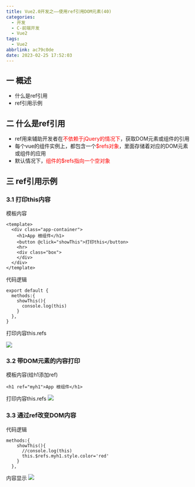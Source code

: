 ```yaml
---
title: Vue2.0开发之——使用ref引用DOM元素(40)
categories:
  - 开发
  - C-前端开发
  - Vue2
tags:
  - Vue2
abbrlink: ac79c0de
date: 2023-02-25 17:52:03
---
```

## 一 概述

* 什么是ref引用
* ref引用示例

<!--more-->

## 二 什么是ref引用

* ref用来辅助开发者在<font color=red>不依赖于jQuery的情况下</font>，获取DOM元素或组件的引用
* 每个vue的组件实例上，都包含一个<font color=red>$refs对象</font>，里面存储着对应的DOM元素或组件的应用
* 默认情况下，<font color=red>组件的$refs指向一个空对象</font>

## 三 ref引用示例

### 3.1 打印this内容

模板内容

```
<template>
  <div class="app-container">
    <h1>App 根组件</h1>
    <button @click="showThis">打印this</button>
    <hr>
    <div class="box">
    </div>
  </div>
</template>
```

代码逻辑

```
export default {
  methods:{
    showThis(){
      console.log(this)
    }
  },
}
```

打印内容this.refs

![][1]

### 3.2 带DOM元素的内容打印

模板内容(给h1添加ref)

```
<h1 ref="myh1">App 根组件</h1>
```

打印内容this.refs
![][2]

### 3.3 通过ref改变DOM内容

代码逻辑

```
methods:{
    showThis(){
      //console.log(this)
      this.$refs.myh1.style.color='red'
    }
  },
```

内容显示
![][3]



[1]:https://cdn.staticaly.com/gh/PGzxc/CDN/master/blog-vue/web2.0-40-ref-vuecomponent-print-null.png
[2]:https://cdn.staticaly.com/gh/PGzxc/CDN/master/blog-vue/web2.0-40-ref-vuecomponent-print-h1.png
[3]:https://cdn.staticaly.com/gh/PGzxc/CDN/master/blog-vue/web2.0-40-ref-vuecomponent-change-dom.gif